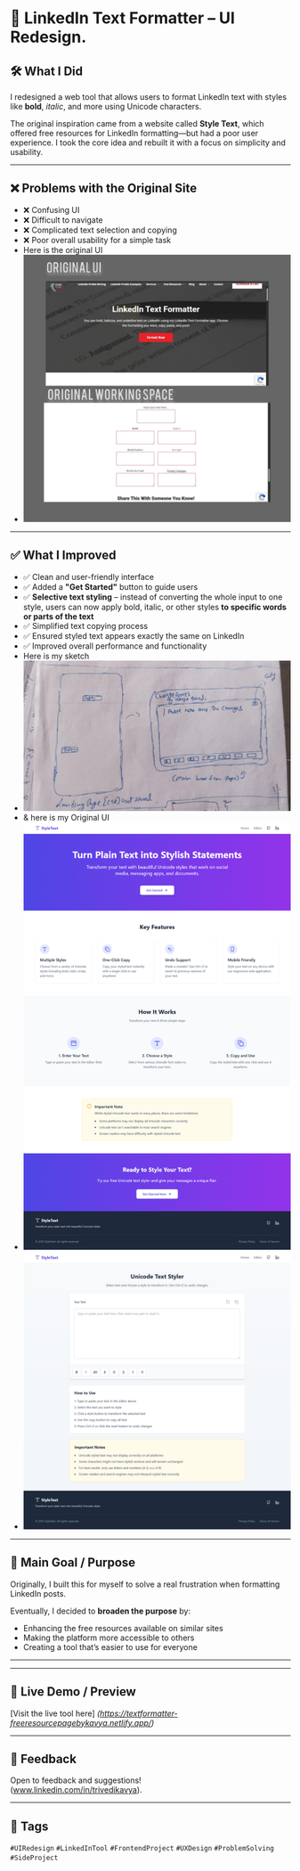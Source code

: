 # 🔡 LinkedIn Text Formatter – UI Redesign.

## 🛠️ What I Did
I redesigned a web tool that allows users to format LinkedIn text with styles like **bold**, *italic*, and more using Unicode characters.

The original inspiration came from a website called **Style Text**, which offered free resources for LinkedIn formatting—but had a poor user experience. I took the core idea and rebuilt it with a focus on simplicity and usability.

---

## ❌ Problems with the Original Site
- ❌ Confusing UI
- ❌ Difficult to navigate
- ❌ Complicated text selection and copying
- ❌ Poor overall usability for a simple task
- Here is the original UI
- <img src="images/original.jpeg" alt="ori">

---

## ✅ What I Improved
- ✅ Clean and user-friendly interface
- ✅ Added a **"Get Started"** button to guide users
- ✅ **Selective text styling** – instead of converting the whole input to one style, users can now apply bold, italic, or other styles **to specific words or parts of the text**
- ✅ Simplified text copying process
- ✅ Ensured styled text appears exactly the same on LinkedIn
- ✅ Improved overall performance and functionality
- Here is my sketch
- <img src="images/sketch.jpeg" alt="ori">
- & here is my Original UI
- <img src="images/mainscreen.png" alt="ori">
- <img src="images/mainfunction.png" alt="ori">



---

## 🎯 Main Goal / Purpose
Originally, I built this for myself to solve a real frustration when formatting LinkedIn posts.

Eventually, I decided to **broaden the purpose** by:
- Enhancing the free resources available on similar sites
- Making the platform more accessible to others
- Creating a tool that’s easier to use for everyone

---



---

## 🔗 Live Demo / Preview
[Visit the live tool here] *(https://textformatter-freeresourcepagebykavya.netlify.app/)*

---

## 💬 Feedback
Open to feedback and suggestions!  
(www.linkedin.com/in/trivedikavya).

---

## 📌 Tags
`#UIRedesign` `#LinkedInTool` `#FrontendProject` `#UXDesign` `#ProblemSolving` `#SideProject`

